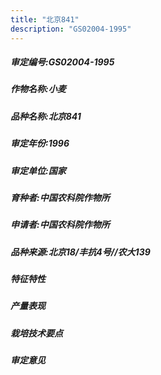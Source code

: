 ```yaml
---
title: "北京841"
description: "GS02004-1995"
---
```

##### 审定编号:GS02004-1995

##### 作物名称:小麦

##### 品种名称:北京841

##### 审定年份:1996

##### 审定单位:国家

##### 育种者:中国农科院作物所

##### 申请者:中国农科院作物所

##### 品种来源:北京18/丰抗4号//农大139

##### 特征特性


##### 产量表现


##### 栽培技术要点


##### 审定意见

